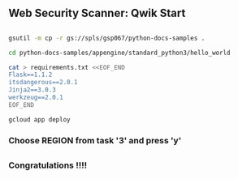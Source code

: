 

## Web Security Scanner: Qwik Start

## 
##


```bash
gsutil -m cp -r gs://spls/gsp067/python-docs-samples .

cd python-docs-samples/appengine/standard_python3/hello_world

cat > requirements.txt <<EOF_END
Flask==1.1.2
itsdangerous==2.0.1
Jinja2==3.0.3
werkzeug==2.0.1
EOF_END

gcloud app deploy 
```


### Choose REGION from task '3' and press 'y' 

##
### Congratulations !!!!
